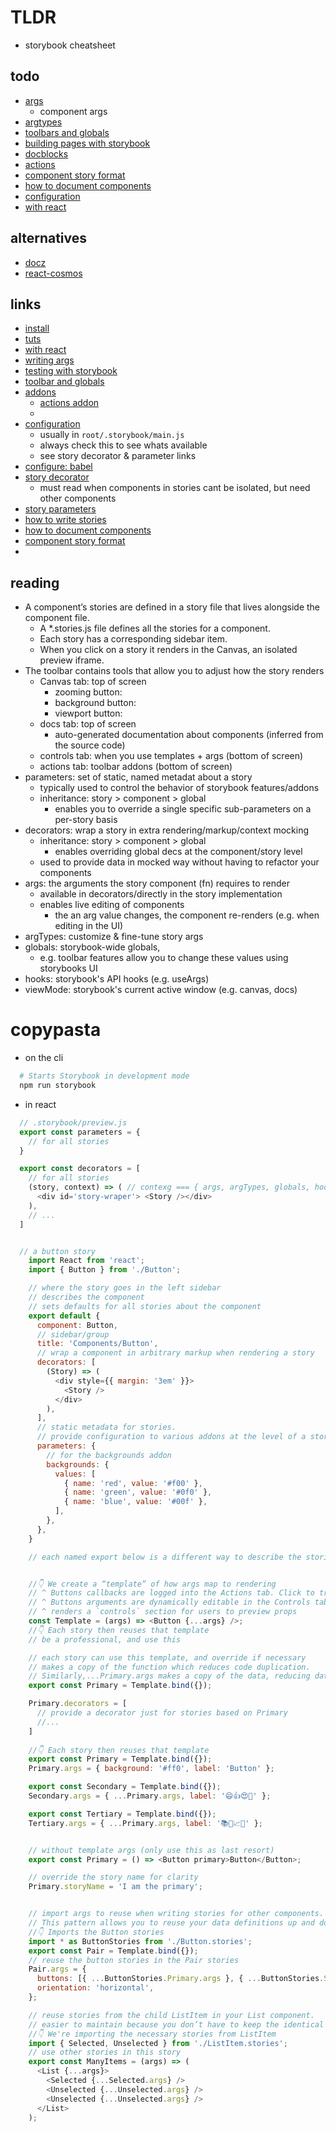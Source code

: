 # TLDR

- storybook cheatsheet
  
## todo

- [args](https://storybook.js.org/docs/react/writing-stories/args)  
  - component args
- [argtypes](https://storybook.js.org/docs/react/api/argtypes)
- [toolbars and globals](https://storybook.js.org/docs/react/essentials/toolbars-and-globals#globals)
- [building pages with storybook](https://storybook.js.org/docs/react/workflows/build-pages-with-storybook)
- [docblocks](https://storybook.js.org/docs/react/writing-docs/doc-blocks#source)
- [actions](https://storybook.js.org/docs/react/essentials/actions)
- [component story format](https://storybook.js.org/docs/react/api/csf)
- [how to document components](https://storybook.js.org/docs/react/writing-docs/introduction)
- [configuration](https://storybook.js.org/docs/react/configure/overview)
- [with react](https://github.com/storybookjs/storybook/blob/master/app/react/README.md)

## alternatives

- [docz](https://www.docz.site/)
- [react-cosmos](https://reactcosmos.org/)
  
## links

- [install](https://storybook.js.org/docs/react/get-started/install)
- [tuts](https://storybook.js.org/tutorials/)
- [with react](https://github.com/storybookjs/storybook/blob/master/app/react/README.md)
- [writing args](https://storybook.js.org/docs/react/writing-stories/args)
- [testing with storybook](https://storybook.js.org/docs/react/workflows/testing-with-storybook)
- [toolbar and globals](https://storybook.js.org/docs/react/essentials/toolbars-and-globals)
- [addons](https://storybook.js.org/docs/react/configure/storybook-addons)
  - [actions addon](https://storybook.js.org/docs/react/essentials/actions)
  - 
- [configuration](https://storybook.js.org/docs/react/configure/overview)
  - usually in `root/.storybook/main.js`
  - always check this to see whats available
  - see story decorator & parameter links
- [configure: babel](https://storybook.js.org/docs/react/configure/babel)
- [story decorator](https://storybook.js.org/docs/react/writing-stories/decorators)
  - must read when components in stories cant be isolated, but need other components
- [story parameters](https://storybook.js.org/docs/react/writing-stories/parameters)
- [how to write stories](https://storybook.js.org/docs/react/writing-stories/introduction)
- [how to document components](https://storybook.js.org/docs/react/writing-docs/introduction)
- [component story format](https://storybook.js.org/docs/react/api/csf)
- 

## reading

- A component’s stories are defined in a story file that lives alongside the component file. 
  - A *.stories.js file defines all the stories for a component. 
  - Each story has a corresponding sidebar item. 
  - When you click on a story it renders in the Canvas, an isolated preview iframe.
- The toolbar contains tools that allow you to adjust how the story renders 
  - Canvas tab: top of screen
    - zooming button:
    - background button:
    - viewport button:
  - docs tab: top of screen
    - auto-generated documentation about components (inferred from the source code)
  - controls tab: when you use templates + args (bottom of screen)
  - actions tab: toolbar addons (bottom of screen)
- parameters: set of static, named metadat about a story
  - typically used to control the behavior of storybook features/addons
  - inheritance: story > component > global
    - enables you to override a single specific sub-parameters on a per-story basis
- decorators: wrap a story in extra rendering/markup/context mocking
  - inheritance: story > component > global
    - enables overriding global decs at the component/story level
  - used to provide data in mocked way without having to refactor your components
- args: the arguments the story component (fn) requires to render
  - available in decorators/directly in the story implementation
  - enables live editing of components
    - the an arg value changes, the component re-renders (e.g. when editing in the UI)
- argTypes: customize & fine-tune story args
- globals: storybook-wide globals, 
  - e.g. toolbar features allow you to change these values using storybooks UI
- hooks: storybook's API hooks (e.g. useArgs)
- viewMode: storybook's current active window (e.g. canvas, docs)

# copypasta

- on the cli

```sh
  # Starts Storybook in development mode
  npm run storybook

```

- in react

```js
  // .storybook/preview.js
  export const parameters = {
    // for all stories
  }

  export const decorators = [
    // for all stories
    (story, context) => ( // contexg === { args, argTypes, globals, hooks, parameters, viewMode }
      <div id='story-wraper'> <Story /></div>
    ),
    // ...
  ]


  // a button story
    import React from 'react';
    import { Button } from './Button';

    // where the story goes in the left sidebar
    // describes the component
    // sets defaults for all stories about the component
    export default {
      component: Button,
      // sidebar/group
      title: 'Components/Button',
      // wrap a component in arbitrary markup when rendering a story
      decorators: [
        (Story) => (
          <div style={{ margin: '3em' }}>
            <Story />
          </div>
        ),
      ],
      // static metadata for stories.
      // provide configuration to various addons at the level of a story or group of stories.
      parameters: {
        // for the backgrounds addon
        backgrounds: {
          values: [
            { name: 'red', value: '#f00' },
            { name: 'green', value: '#0f0' },
            { name: 'blue', value: '#00f' },
          ],
        },
      },
    }

    // each named export below is a different way to describe the stories that belong to the component config (the default export)


    //👇 We create a “template” of how args map to rendering
    // ^ Buttons callbacks are logged into the Actions tab. Click to try it.
    // ^ Buttons arguments are dynamically editable in the Controls tab. Adjust the controls
    // ^ renders a `controls` section for users to preview props
    const Template = (args) => <Button {...args} />;
    //👇 Each story then reuses that template
    // be a professional, and use this

    // each story can use this template, and override if necessary
    // makes a copy of the function which reduces code duplication. 
    // Similarly,...Primary.args makes a copy of the data, reducing data duplication.
    export const Primary = Template.bind({});

    Primary.decorators = [
      // provide a decorator just for stories based on Primary
      //...
    ]
    
    //👇 Each story then reuses that template
    export const Primary = Template.bind({});
    Primary.args = { background: '#ff0', label: 'Button' };

    export const Secondary = Template.bind({});
    Secondary.args = { ...Primary.args, label: '😄👍😍💯' };

    export const Tertiary = Template.bind({});
    Tertiary.args = { ...Primary.args, label: '📚📕📈🤓' };


    // without template args (only use this as last resort)
    export const Primary = () => <Button primary>Button</Button>;

    // override the story name for clarity
    Primary.storyName = 'I am the primary';


    // import args to reuse when writing stories for other components.
    // This pattern allows you to reuse your data definitions up and down your component hierarchy, making your stories more maintainable.
    //👇 Imports the Button stories
    import * as ButtonStories from './Button.stories';
    export const Pair = Template.bind({});
    // reuse the button stories in the Pair stories
    Pair.args = {
      buttons: [{ ...ButtonStories.Primary.args }, { ...ButtonStories.Secondary.args }],
      orientation: 'horizontal',
    };

    // reuse stories from the child ListItem in your List component. 
    // easier to maintain because you don’t have to keep the identical story definitions up to date in multiple places.
    //👇 We're importing the necessary stories from ListItem
    import { Selected, Unselected } from './ListItem.stories';
    // use other stories in this story
    export const ManyItems = (args) => (
      <List {...args}>
        <Selected {...Selected.args} />
        <Unselected {...Unselected.args} />
        <Unselected {...Unselected.args} />
      </List>
    );
```